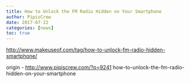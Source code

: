```yaml
---
title: How to Unlock the FM Radio Hidden on Your Smartphone
author: PipisCrew
date: 2017-07-22
categories: [news]
toc: true
---
```


http://www.makeuseof.com/tag/how-to-unlock-fm-radio-hidden-smartphone/

origin - http://www.pipiscrew.com/?p=9241 how-to-unlock-the-fm-radio-hidden-on-your-smartphone
